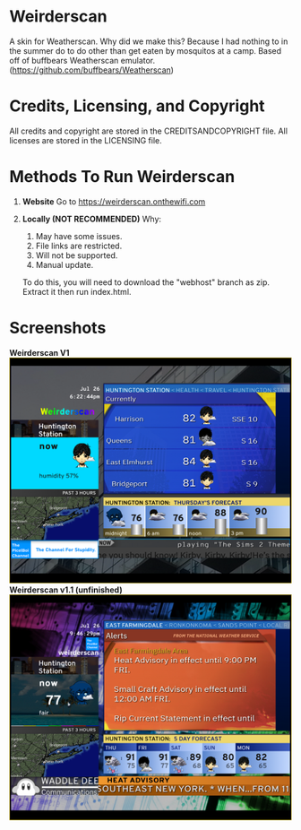 ﻿# Weirderscan
A skin for Weatherscan. 
Why did we make this? Because I had nothing to in the summer do to do other than get eaten by mosquitos at a camp.
Based off of buffbears Weatherscan emulator. (https://github.com/buffbears/Weatherscan)
# Credits, Licensing, and Copyright
All credits and copyright are stored in the CREDITSANDCOPYRIGHT file.
All licenses are stored in the LICENSING file.
# Methods To Run Weirderscan

 

 1. **Website**
	Go to https://weirderscan.onthewifi.com 
 2. **Locally (NOT RECOMMENDED)**
	 Why:
	 1. May have some issues.
	 2. File links are restricted.
	 3. Will not be supported.
	 4. Manual update.

	To do this, you will need to download the "webhost" branch as zip.
	Extract it then run index.html.
# Screenshots
**Weirderscan V1**
![Weirderscan V1](https://raw.githubusercontent.com/PicelBoi/Weirderscan/Extras/weirderscan_v1.PNG)**Weirderscan v1.1 (unfinished)**
![Weirderscan V1](https://raw.githubusercontent.com/PicelBoi/Weirderscan/Extras/weirderscan_v1.1.PNG)
